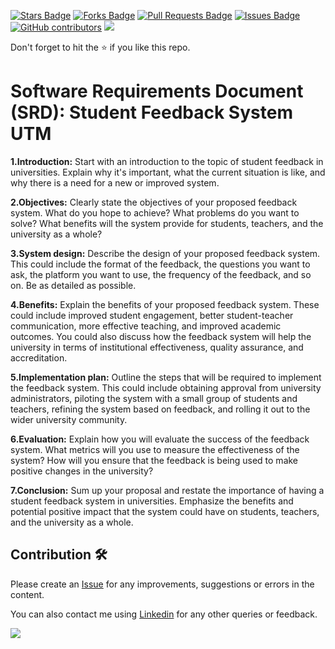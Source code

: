 <a href="https://github.com/drshahizan/software-engineering/stargazers"><img src="https://img.shields.io/github/stars/drshahizan/software-engineering" alt="Stars Badge"/></a>
<a href="https://github.com/drshahizan/software-engineering/network/members"><img src="https://img.shields.io/github/forks/drshahizan/software-engineering" alt="Forks Badge"/></a>
<a href="https://github.com/drshahizan/software-engineering/pulls"><img src="https://img.shields.io/github/issues-pr/drshahizan/software-engineering" alt="Pull Requests Badge"/></a>
<a href="https://github.com/drshahizan/software-engineering"><img src="https://img.shields.io/github/issues/drshahizan/software-engineering" alt="Issues Badge"/></a>
<a href="https://github.com/drshahizan/software-engineering/graphs/contributors"><img alt="GitHub contributors" src="https://img.shields.io/github/contributors/drshahizan/software-engineering?color=2b9348"></a>
![](https://visitor-badge.glitch.me/badge?page_id=drshahizan/software-engineering)

Don't forget to hit the :star: if you like this repo.

# Software Requirements Document (SRD): Student Feedback System UTM

<b>1.Introduction:</b> Start with an introduction to the topic of student feedback in universities. Explain why it's important, what the current situation is like, and why there is a need for a new or improved system.

<b>2.Objectives:</b> Clearly state the objectives of your proposed feedback system. What do you hope to achieve? What problems do you want to solve? What benefits will the system provide for students, teachers, and the university as a whole?

<b>3.System design:</b> Describe the design of your proposed feedback system. This could include the format of the feedback, the questions you want to ask, the platform you want to use, the frequency of the feedback, and so on. Be as detailed as possible.

<b>4.Benefits:</b> Explain the benefits of your proposed feedback system. These could include improved student engagement, better student-teacher communication, more effective teaching, and improved academic outcomes. You could also discuss how the feedback system will help the university in terms of institutional effectiveness, quality assurance, and accreditation.

<b>5.Implementation plan:</b> Outline the steps that will be required to implement the feedback system. This could include obtaining approval from university administrators, piloting the system with a small group of students and teachers, refining the system based on feedback, and rolling it out to the wider university community.

<b>6.Evaluation:</b> Explain how you will evaluate the success of the feedback system. What metrics will you use to measure the effectiveness of the system? How will you ensure that the feedback is being used to make positive changes in the university?

<b>7.Conclusion:</b> Sum up your proposal and restate the importance of having a student feedback system in universities. Emphasize the benefits and potential positive impact that the system could have on students, teachers, and the university as a whole.


## Contribution 🛠️
Please create an [Issue](https://github.com/drshahizan/software-engineering/issues) for any improvements, suggestions or errors in the content.

You can also contact me using [Linkedin](https://www.linkedin.com/in/drshahizan/) for any other queries or feedback.

![](https://visitor-badge.glitch.me/badge?page_id=drshahizan)

